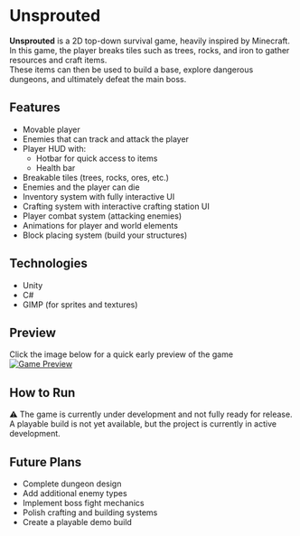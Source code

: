 # Unsprouted

**Unsprouted** is a 2D top-down survival game, heavily inspired by Minecraft.  
In this game, the player breaks tiles such as trees, rocks, and iron to gather resources and craft items.  
These items can then be used to build a base, explore dangerous dungeons, and ultimately defeat the main boss.

## Features

- Movable player
- Enemies that can track and attack the player
- Player HUD with:
  - Hotbar for quick access to items
  - Health bar
- Breakable tiles (trees, rocks, ores, etc.)
- Enemies and the player can die
- Inventory system with fully interactive UI
- Crafting system with interactive crafting station UI
- Player combat system (attacking enemies)
- Animations for player and world elements
- Block placing system (build your structures)

## Technologies

- Unity
- C#
- GIMP (for sprites and textures)

## Preview
Click the image below for a quick early preview of the game
[![Game Preview](https://img.youtube.com/vi/bZa4dUQJPr4/0.jpg)](https://www.youtube.com/watch?v=bZa4dUQJPr4)
## How to Run

⚠️ The game is currently under development and not fully ready for release.  
A playable build is not yet available, but the project is currently in active development.

## Future Plans

- Complete dungeon design
- Add additional enemy types
- Implement boss fight mechanics
- Polish crafting and building systems
- Create a playable demo build
